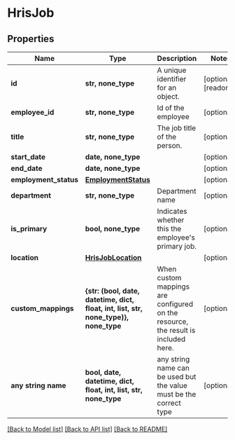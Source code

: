 # HrisJob


## Properties
Name | Type | Description | Notes
------------ | ------------- | ------------- | -------------
**id** | **str, none_type** | A unique identifier for an object. | [optional] [readonly] 
**employee_id** | **str, none_type** | Id of the employee | [optional] 
**title** | **str, none_type** | The job title of the person. | [optional] 
**start_date** | **date, none_type** |  | [optional] 
**end_date** | **date, none_type** |  | [optional] 
**employment_status** | [**EmploymentStatus**](EmploymentStatus.md) |  | [optional] 
**department** | **str, none_type** | Department name | [optional] 
**is_primary** | **bool, none_type** | Indicates whether this the employee&#39;s primary job. | [optional] 
**location** | [**HrisJobLocation**](HrisJobLocation.md) |  | [optional] 
**custom_mappings** | **{str: (bool, date, datetime, dict, float, int, list, str, none_type)}, none_type** | When custom mappings are configured on the resource, the result is included here. | [optional] 
**any string name** | **bool, date, datetime, dict, float, int, list, str, none_type** | any string name can be used but the value must be the correct type | [optional]

[[Back to Model list]](../../README.md#documentation-for-models) [[Back to API list]](../../README.md#documentation-for-api-endpoints) [[Back to README]](../../README.md)


